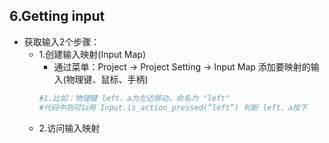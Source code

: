 ## 6.Getting input
- 获取输入2个步骤：
    - 1.创建输入映射(Input Map)
        - 通过菜单：Project -> Project Setting -> Input Map 添加要映射的输入(物理键、鼠标、手柄)
        ```python
        #1.比如：物理键 left、a为左边移动，命名为 "left"
        #代码中则可以用 Input.is_action_pressed(“left”) 判断 left、a按下
        ```
    - 2.访问输入映射